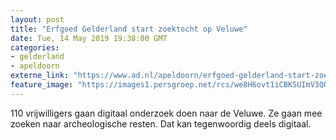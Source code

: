 ```yaml
---
layout: post
title: "Erfgoed Gelderland start zoektocht op Veluwe"
date: Tue, 14 May 2019 19:38:00 GMT
categories: 
- gelderland 
- apeldoorn 
externe_link: "https://www.ad.nl/apeldoorn/erfgoed-gelderland-start-zoektocht-op-veluwe~a574068e/"
feature_image: "https://images1.persgroep.net/rcs/we8H6ovt1iCBKSUImV3QQ3lDhbg/diocontent/148363591/_fitwidth/400/?appId=21791a8992982cd8da851550a453bd7f&quality=0.7"
---
```


110 vrijwilligers gaan digitaal onderzoek doen naar de Veluwe. Ze gaan mee zoeken naar archeologische resten. Dat kan tegenwoordig deels digitaal.
